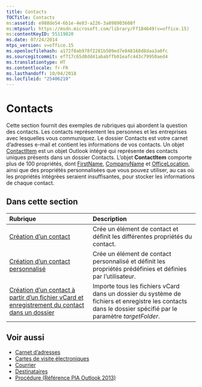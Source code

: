 ```yaml
---
title: Contacts
TOCTitle: Contacts
ms:assetid: e988de54-6b1e-4e83-a226-3a898903608f
ms:mtpsurl: https://msdn.microsoft.com/library/Ff184649(v=office.15)
ms:contentKeyID: 55119820
ms.date: 07/24/2014
mtps_version: v=office.15
ms.openlocfilehash: a172f0ab978f2281b509ed7e848168d8daa3a0fc
ms.sourcegitcommit: ef717c65d8dd41ababffb01eafc443c79950aed4
ms.translationtype: HT
ms.contentlocale: fr-FR
ms.lasthandoff: 10/04/2018
ms.locfileid: "25406210"
---
```

# <a name="contacts"></a>Contacts

Cette section fournit des exemples de rubriques qui abordent la question des contacts. Les contacts représentent les personnes et les entreprises avec lesquelles vous communiquez. Le dossier Contacts est votre carnet d’adresses e-mail et contient les informations de vos contacts. Un objet [ContactItem](https://msdn.microsoft.com/library/bb644956\(v=office.15\)) est un objet Outlook intégré qui représente des contacts uniques présents dans un dossier Contacts. L’objet **ContactItem** comporte plus de 100 propriétés, dont [FirstName](https://msdn.microsoft.com/library/bb652965\(v=office.15\)), [CompanyName](https://msdn.microsoft.com/library/bb610212\(v=office.15\)) et [OfficeLocation](https://msdn.microsoft.com/library/bb647145\(v=office.15\)), ainsi que des propriétés personnalisées que vous pouvez utiliser, au cas où les propriétés intégrées seraient insuffisantes, pour stocker les informations de chaque contact.

## <a name="in-this-section"></a>Dans cette section

|Rubrique|Description|
|:----|:----------|
|[Création d’un contact](how-to-create-a-contact-item.md)  |Crée un élément de contact et définit les différentes propriétés du contact.|
|[Création d’un contact personnalisé](how-to-create-a-custom-contact-item.md)  |Crée un élément de contact personnalisé et définit les propriétés prédéfinies et définies par l’utilisateur.|
|[Création d’un contact à partir d’un fichier vCard et enregistrement du contact dans un dossier](how-to-create-a-contact-item-from-a-vcard-file-and-save-the-item-in-a-folder.md)  |Importe tous les fichiers vCard dans un dossier du système de fichiers et enregistre les contacts dans le dossier spécifié par le paramètre *targetFolder*.|

## <a name="see-also"></a>Voir aussi

- [Carnet d’adresses](address-book.md)
- [Cartes de visite électroniques](electronic-business-cards.md)
- [Courrier](mail.md)
- [Destinataires](recipients.md)
- [Procédure (Référence PIA Outlook 2013)](how-do-i-outlook-2013-pia-reference.md)

